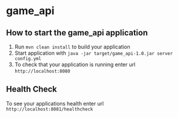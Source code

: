 # game_api

How to start the game_api application
---

1. Run `mvn clean install` to build your application
1. Start application with `java -jar target/game_api-1.0.jar server config.yml`
1. To check that your application is running enter url `http://localhost:8080`

Health Check
---

To see your applications health enter url `http://localhost:8081/healthcheck`
